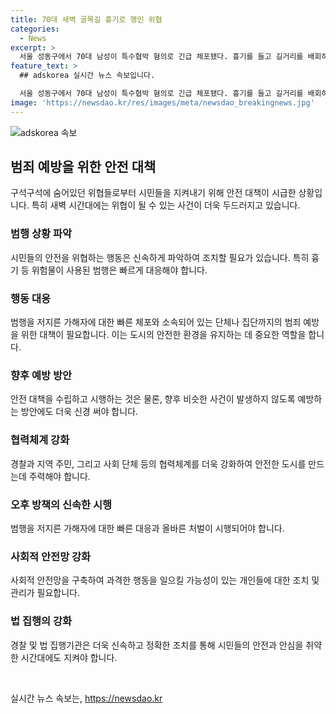 ```yaml
---
title: 70대 새벽 골목길 흉기로 행인 위협
categories:
  - News
excerpt: >
  서울 성동구에서 70대 남성이 특수협박 혐의로 긴급 체포됐다. 흉기를 들고 길거리를 배회하며 행인들을 위협한 혐의를 받고 있으며, 경찰에 따르면 주택가 골목길에서 검거됐다. A씨는 화가 나서 그랬다고 진술했고, 다친 사람은 없는 것으로 확인됐다. 법원은 구속영장을 발부했고, 경찰은 이번 주 송치할 예정이다.
feature_text: >
  ## adskorea 실시간 뉴스 속보입니다.

  서울 성동구에서 70대 남성이 특수협박 혐의로 긴급 체포됐다. 흉기를 들고 길거리를 배회하며 행인들을 위협한 혐의를 받고 있으며, 경찰에 따르면 주택가 골목길에서 검거됐다. A씨는 화가 나서 그랬다고 진술했고, 다친 사람은 없는 것으로 확인됐다. 법원은 구속영장을 발부했고, 경찰은 이번 주 송치할 예정이다.
image: 'https://newsdao.kr/res/images/meta/newsdao_breakingnews.jpg'
---
```


<p><img src="https://newsdao.kr/res/images/meta/newsdao_breakingnews.jpg" alt="adskorea 속보" /></p>

<h2 data-ke-size="size26">범죄 예방을 위한 안전 대책</h2>

<p>구석구석에 숨어있던 위협들로부터 시민들을 지켜내기 위해 안전 대책이 시급한 상황입니다. 특히 새벽 시간대에는 위협이 될 수 있는 사건이 더욱 두드러지고 있습니다.</p>

<h3>범행 상황 파악</h3>

<p>시민들의 안전을 위협하는 행동은 신속하게 파악하여 조치할 필요가 있습니다. 특히 흉기 등 위험물이 사용된 범행은 빠르게 대응해야 합니다.</p>

<h3>행동 대응</h3>

<p>범행을 저지른 가해자에 대한 빠른 체포와 소속되어 있는 단체나 집단까지의 범죄 예방을 위한 대책이 필요합니다. 이는 도시의 안전한 환경을 유지하는 데 중요한 역할을 합니다.</p>

<h3>향후 예방 방안</h3>

<p>안전 대책을 수립하고 시행하는 것은 물론, 향후 비슷한 사건이 발생하지 않도록 예방하는 방안에도 더욱 신경 써야 합니다. </p>

<h3>협력체계 강화</h3>

<p>경찰과 지역 주민, 그리고 사회 단체 등의 협력체계를 더욱 강화하여 안전한 도시를 만드는데 주력해야 합니다.</p>

<h3>오후 방책의 신속한 시행</h3>

<p>범행을 저지른 가해자에 대한 빠른 대응과 올바른 처벌이 시행되어야 합니다.</p>

<h3>사회적 안전망 강화</h3>

<p>사회적 안전망을 구축하여 과격한 행동을 일으킬 가능성이 있는 개인들에 대한 조치 및 관리가 필요합니다.</p>

<h3>법 집행의 강화</h3>

<p>경찰 및 법 집행기관은 더욱 신속하고 정확한 조치를 통해 시민들의 안전과 안심을 취약한 시간대에도 지켜야 합니다.</p>

<p data-ke-size="size16">&nbsp;</p>
실시간 뉴스 속보는, <a href="https://newsdao.kr" rel="dofollow">https://newsdao.kr</a>


